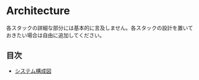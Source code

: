 # Architecture

各スタックの詳細な部分には基本的に言及しません。各スタックの設計を置いておきたい場合は自由に追加してください。

## 目次

- [システム構成図](/docs/architecture/architecture.md)
